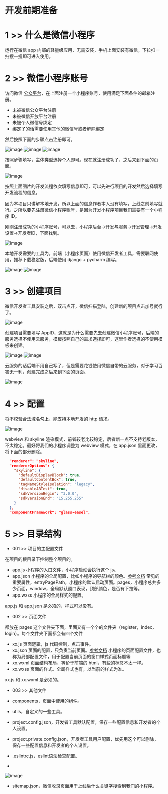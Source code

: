 # 开发前期准备

# 1 >> 什么是微信小程序

运行在微信 app 内部的轻量级应用，无需安装，手机上面安装有微信，下拉扫一扫搜一搜即可进入使用。

# 2 >> 微信小程序账号

访问微信 [公众平台](https://mp.weixin.qq.com/)，在上面注册一个小程序账号，使用满足下面条件的邮箱注册。

- 未被微信公众平台注册
- 未被微信开放平台注册
- 未被个人微信号绑定
- 绑定了的话需要使用其他的微信号或者解除绑定

然后按照下面的步骤点击注册即可。

![image](https://github.com/user-attachments/assets/7555fd0b-971c-483b-b3da-36663682535a)
![image](https://github.com/user-attachments/assets/d8181c02-5769-4177-ac37-47611f97da91)
![image](https://github.com/user-attachments/assets/073c8c52-fda4-4ea1-b52d-eb1eac8f0ef8)

按照步骤填写，主体类型选择个人即可。现在就注册成功了，之后来到下面的页面。

![image](https://github.com/user-attachments/assets/26cfc5ad-5c3c-4dda-9672-4b7cbe7eb617)

按照上面图片的开发流程依次填写信息即可，可以先进行项目的开发然后选择填写开发流程的信息。

因为本项目只讲解本地开发，所以上面的信息作者本人没有填写，上线之前填写就行。之所以要先注册微信小程序账号，是因为开发小程序项目我们需要有一个小程序 ID。

刚刚注册成功的小程序账号，可以去，小程序后台->开发与服务->开发管理->开发设置->开发者ID，下面找到。

![image](https://github.com/user-attachments/assets/6341f0a7-cdd6-4891-ae19-2d9c13a832a7)

本地开发需要的工具为，前端（小程序页面）使用微信开发者工具，需要联网使用，推荐下载稳定版，后端使用 django + pycharm 编写。

![image](https://github.com/user-attachments/assets/c1afeb60-112c-43d6-8c03-64b302e4c264)
![image](https://github.com/user-attachments/assets/f5a61a00-4507-4edb-8e71-0c67d553fb52)

# 3 >> 创建项目

微信开发者工具安装之后，双击点开，微信扫描登陆，创建新的项目点击加号就行了。

![image](https://github.com/user-attachments/assets/40688e52-5279-44e9-a204-13d2e6d9ad6b)

创建项目需要填写 AppID，这就是为什么需要先去创建微信小程序账号，后端的服务选择不使用云服务，模板按照自己的需求选择即可，这里作者选择的不使用模板来创建。

![image](https://github.com/user-attachments/assets/fad139ad-b7fb-4598-b10f-e3618d284cee)
![image](https://github.com/user-attachments/assets/b7e24e2d-b6b4-4ce9-a968-92f61096a9cf)

云服务的话后端不用自己写了，但是需要花钱使用微信自带的云服务，对于学习百害无一利，创建完成之后来到下面的页面。

![image](https://github.com/user-attachments/assets/1712bfb7-4ae8-4cf0-a531-18628083d12f)

# 4 >> 配置

将不校验合法域名勾上，能支持本地开发的 http 请求。

![image](https://github.com/user-attachments/assets/6ffaae2e-025b-41b4-8da5-912de937407e)

webview 和 skyline 渲染模式，前者较老比较稳定，后者新一点不支持老版本，不太稳定。最好将我们的小程序调整为 webview 模式，在 app.json 里面更改，将下面的部分删除。

```json
  "renderer": "skyline",
  "rendererOptions": {
    "skyline": {
      "defaultDisplayBlock": true,
      "defaultContentBox": true,
      "tagNameStyleIsolation": "legacy",
      "disableABTest": true,
      "sdkVersionBegin": "3.0.0",
      "sdkVersionEnd": "15.255.255"
    }
  },
  "componentFramework": "glass-easel",
```

# 5 >> 目录结构

- 001 >> 项目的主配置文件

在项目的根目录下控制整个项目的。

- app.js 小程序的入口文件，小程序启动会执行这个 js。
- app.json 小程序的全局配置，比如小程序的导航栏的颜色。[参考文档](https://developers.weixin.qq.com/miniprogram/dev/reference/configuration/app.html)
    常见的重要属性，entryPagePath，小程序的默认启动页面。pages，小程序总共多少页面，window，全局默认窗口表现，顶部颜色，是否有下拉等。
- app.wxss 小程序的全局样式的配置。

app.js 和 app.json 是必须的，样式可以没有。

- 002 >> 页面文件

都放在 pages 这个文件夹下面，里面又有一个个的文件夹（register，index，login）。每个文件夹下面都会有四个文件

- xx.js 页面逻辑，js 代码控制，点击事件。
- xx.json 页面的配置，只负责当前页面。[参考文档](https://developers.weixin.qq.com/miniprogram/dev/reference/configuration/page.html)
    小程序的页面配置文件，也称为局部配置文件，用于配置当前页面的窗口样式页面标题等
- xx.wxml 页面结构布局，等价于前端的 html，有些的标签不太一样。
- xx.wxss 页面的样式。全局样式也有，以当前的样式为准。

xx.js 和 xx.wxml 是必须的。

- 003 >> 其他文件

- components，页面中使用的组件。
- utils，自定义的一些工具。
- project.config.json，开发者工具默认配置，保存一些配置信息和开发者的个人设置。
- project.private.config.json，开发者工具用户配置，优先用这个可以删除，保存一些配置信息和开发者的个人设置。
- .eslintrc.js，eslint语法检查配置。
- 
![image](https://github.com/user-attachments/assets/e25c84ed-7db1-4910-862d-7c4f165b7fa6)

- sitemap.json，微信收录页面用于上线后什么关键字搜索到我们的小程序。

